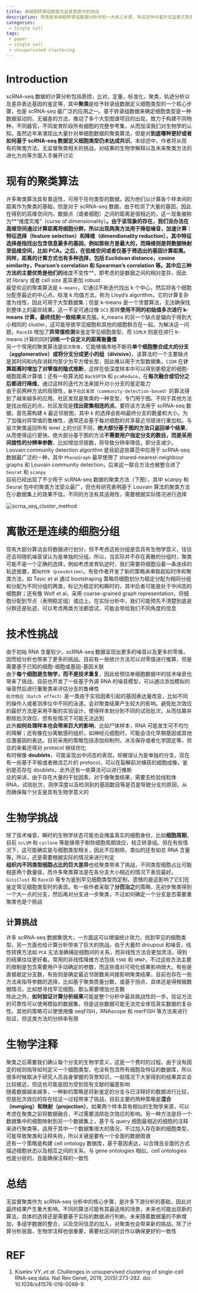 ```yaml
---
title: 单细胞转录组数据无监督聚类中的挑战
description: 聚类是单细胞转录组数据分析中的一大核心步骤，本综述中作者对无监督式聚类的相关挑战进行介绍
categories:
 - Single Cell
tags:
 - paper
 - single cell
 - unsupervised clustering
---
```


# Introduction
scRNA-seq 数据的计算分析包括质控，比对，定量，标准化，聚类，轨迹分析以及差异表达基因的鉴定等，其中**聚类**是给予转录组数据定义细胞类型的一个核心步骤，也是 scRNA-seq 最广泛的应用之一。基于转录组数据来确定细胞类型是一种数据驱动的、无偏差的方法，推动了多个大型图谱项目的出现，致力于构建不同物种，不同器官，不同发育阶段所有细胞的完整参考集，从而加深我们对生物学的认知。虽然近年来涌现出大量针对单细胞数据的聚类算法，但是对**到底哪种更好或者如何基于 scRNA-seq 数据定义细胞类型仍未达成共识**。本综述中，作者将从现有的聚类方法，无监督聚类相关的挑战，对结果的生物学解释以及未来聚类方法的进化方向等方面入手展开讨论  
  
# 现有的聚类算法
许多聚类算法具有普适性，可用于任何类型的数据，因为他们以计算各个样本间的距离作为聚类的基础。但是对于 scRNA-seq 数据，由于检测了大量的基因，因此在得到的高维空间内，数据点（或者细胞）之间的距离是很相近的，这一现象被称为**“维度灾难”（curse of dimensionality）**。由于该现象的存在，我们没办法在高维空间通过计算距离将细胞分群，所以出现两类方法用于降低噪音，加速计算：**特征选择（feature selection）**和**降维（dimendionality reduction）**，其中特征选择是指找出包含信息最多的基因，例如那些方差最大的，而降维则是将数据映射至低维空间，比如 PCA。之后，在低维空间或者仅基于筛选出的基因计算距离。同样，距离的计算方式也有多种选择，包括 Euclidean distance，cosine similarity，Pearson’s correlation 和 Spearman’s correlation 等。其中后三种方法的主要优势是他们的**维度不变性**，即考虑的是数据之间的相对差异，因此对 library 或者 cell size 差异更加 robust  
最受欢迎的聚类算法是 `k-means`，它通过不断迭代找出 k 个中心，然后将各个细胞分配至最近的中心点。标准 k 均值方法，称为 Lloyd’s algorithm，它的计算复杂度为线性，因此可用于大型数据集；但是 k-means 是一个贪婪算法，无法确保找到整体上的最优结果。这一不足可通过像 `SC3` 那样**使用不同的初始值多次进行 k-means 计算，最终找到一致结果**来克服。k_means 的另一个缺点是偏向于得到大小相同的 cluster，这可能导致罕见细胞和其他的细胞群合在一起。为解决这一问题，`RaceID` 增加了**异常值检测**来鉴定罕见细胞类型，而 `SIMLR` 则是在进行 k-means 计算的同时**训练一个自定义的距离衡量值**  
另一个常用的聚类算法是`层次聚类`，它能够循序地不断将**单个细胞整合成大的分支（agglomerative）**或**将分支分成更小的组（divisive）**。该算法的一个主要缺点是其时间和内存消耗均至少为平方增长型，因此难以用于大型数据集。`CIDR` 在**计算距离时增加了对零值的隐式推断**，这样在低深度样本中可以得到更稳定的细胞-细胞距离计算值；还有一些算法如 `BackSPIN` 和 `pcaReduce`，在**每次融合或切分之后都进行降维**，通过这样的迭代方法来提升对小分支的鉴定能力  
由于前两种方法的局限性，`基于社区发现（community-detection-based）`的算法得到了越来越多的应用。社区发现是聚类的一种变型，专门用于图。不同于其他方法是找出相近的点，社区发现是**找出密集相连的点**。要将该方法用于 scRNA-seq 数据，首先需构建 k 最近邻居图，其中 k 的选择会影响最终分支的数量和大小。为了加强对异常值的鲁棒性，通常还会基于每对细胞的共享最近邻居进行重加权。与层次聚类返回所有 level 上的分区不同，**绝大部分基于图的方法只返回单个结果**，从而使得运行更快。绝大部分基于图的方法**不需要用户指定分支的数目，而是采用间接性的分辨率参数**，比如增加邻居数，将导致分辨率降低，即分支减少。Louvain community detection algorithm 是目前这些算范中应用于 scRNA-seq 数据最广泛的一种，其中 `PhenoGraph` 最早使用了 shared-nearest-neighbour graphs 和 Louvain community detection，后来这一联合方法也被整合进了 `Seurat` 和 `scanpy`  
目前已经出现了不少用于 scRNA-seq 数据的聚类方法（下图），其中 scanpy 和 Seurat 包中的聚类方法受众最广，但也有研究表明基于 Louvain 算法的聚类方法在小数据集上的效果不佳。不同的方法有其适用性，需要根据实际情况进行选择  
  
![scrna_seq_cluster_method](/img/2019-07-17-unsupervised-clustering-single-cell/scrna_seq_cluster_method.png)  
  
# 离散还是连续的细胞分组
现有大部分算法会将数据进行划分，但不考虑这些分组是否具有生物学意义，往往还会将随机噪音误认为是单独的分组。所以，当实际并不存在离散的分组时，聚类可能不是一个正确的选择，例如考虑发育轨迹时，我们需要将细胞沿着一条连续的轨迹放置，即`拟时序（pseudotime）`。有些作者开发了新的策略来串联起拟时序和聚类方法，如 Tasic et al 通过 bootstraping 策略将细胞划分为稳定分配为相同分组和分配为不同分组的两类，标记为稳定的和瞬时的，其中后者可能是处于中间态的细胞群；还有像 Wolf et al，采用 coarse-grained graph representation，将细胞分配到节点（表明稳定组）或边上。在实际分析中，我们可能预先不清楚到底是分群还是轨迹，可以考虑两类方法都尝试，可能会带给我们不同角度的信息  
  
# 技术性挑战
由于初始 RNA 含量较少，scRNA-seq 数据呈现出更多的噪音以及更多的零值，因而给分析也带来了更多的挑战。目前有一些统计方法可以对零值进行推算，但是需要基于已知的细胞-细胞或基因-基因关联  
由于**每个细胞是生物学，而不是技术重复**，因此给预估单细胞数据中的技术噪音也带来了挑战，目前也开发了一些基于外源 RNA 的噪音模型，可以通过添加模拟的噪音然后进行重聚类来评估分支的鲁棒性  
`批次效应（batch effect）`是一类由于实验因素引起的基因表达量改变，比如不同的操作人或者测序仪中不同的泳道，会对聚类结果产生较大的影响。避免批次效应的最好方法是采用平衡的实验设计，使得样本划分到不同的试验批次，从而估算并剔除批次效应，但有些情况下可能无法达到  
此外**如何处理样本也会带来巨大的影响**，比如尸体样本，RNA 可能发生可不均匀的降解；还有像在分离敏感的组织，如神经元细胞时，可能会活化早期基因或其他应激基因的表达。目前采用的策略包括添加抑制剂，冰冻保存或者化学固定等，但总的来看还得对 protocol 继续优化  
有时候像 **doublets**，可能呈现出中间态的表现，却被误认为是单独的分支，现在有一些基于平板或者微流芯片的 protocol，可以在裂解前对捕获的细胞成像，鉴别是否存在 doublets，此外还有一些算法可以进行推断  
总的来讲，由于存在大量的干扰因素，对于像聚类结果，需要去检验线粒体 RNA，试验批次，测序深度以及检测到的基因数目等是否是导致分支的原因，从而确保每个分支是具有生物学意义的  
  
# 生物学挑战
除了技术噪音，瞬时的生物学状态可能也会掩盖真实的细胞身份，比如**细胞周期**，目前 `scLVM` 和 `cyclone` 等能够用于剔除细胞周期效应，校正转录组。但在有些情况下，这可能确实是与细胞类型相关，因此不应剔除，类似的还有如总 RNA 含量等。所以，还是需要根据实际的情况来进行判定  
**组织内不同类型细胞占比的巨大差异**也给聚类带来了挑战，不同类型细胞占比可能相差两个数量级，而许多聚类算法是在各分支大小相近的情况下表现最好。 `GiniClust` 和 `RaceID` 等专为鉴别罕见细胞类型而定制，遗憾的是这影响了它们在鉴定常见细胞类型时的表现。有一些作者采取了**分而治之**的策略，先初步聚类得到一个大一点的分支，然后再对分支进一步聚类，不过如何确定一个分支是否需要重聚类也是个挑战  
  
## 计算挑战
许多 scRNA-seq 数据集很大，一方面这可以增强统计效力，找到罕见的细胞类型，另一方面也给计算分析带来了巨大的挑战。由于大量的 droupout 和噪音，线性转换方法如 `PCA` 无法准确捕捉细胞间的关系，而非线性方法会更加灵活，得到的结果往往更好看。常用的非线性降维方法包括 `tSNE` 和 `UMAP`，不过这些方法主要的限制是包含需要用户手动确定的参数，而这些值对可视化结果影响很大。有些是直接敲定分支数，有些则是确定最近邻居数来间接影响聚类结果，目前也存在一些方法来指导参数的选择，比如基于聚类质量分数，或基于拐点，具体还是得根据数据情况，比如想寻找罕见细胞，那么需要增加分支数  
除此之外，**如何验证计算分析结果**可能是整个分析中最具挑战性的一步。验证方法的可靠性可以使用模拟的数据集，但是这些数据可能无法完全体现真实数据的复杂性。其他的策略可以使使用像 seqFISH，RNAscope 和 merFISH 等方法来进行验证，但这类方法的分辨率有限  
  
# 生物学注释
聚类之后需要我们确认每个分支的生物学意义，这是一个费时的过程。由于没有固定的规则指导如何定义一个细胞类型，也没有包含所有细胞及特征的数据库，所以很多时候取决于研究人员自身掌握的背景知识。一般情况下大家得到的结果其实会比较接近，但这也可能是因为受到现有文献的偏差影响  
随着数据越来越多，一种新的策略是将新鉴定的分支与已注释好的数据进行比较，但是批次效应的存在给这一过程带来了挑战，目前主要的两种策略是**混合（merging）**和**映射（projection）**。如果两个样本具有相似的生物学来源，可以考虑在聚类之前将数据融合，不过需要消除批次效应的影响。另一种方法是将一个数据集中的细胞映射到另一个数据集上，基于与 query 细胞最相近的细胞的注释来进行聚类等，适用于其中一个数据集很大的情况，不过加入存在新的细胞类型，可能导致聚类和注释失败，所以关键是要有一个全面的数据图谱  
还有一个策略是构建 cell ontology 数据库，基于基因表达，以合理且全面的方式描述细胞状态以及相互之间的关系。与 gene ontologies 相似，cell ontologies 也是分层的，且能确保注释的一致性  
  
# 总结
无监督聚类作为 scRNA-seq 分析中的核心步骤，是许多下游分析的基础，因此对最终结果产生重大影响。不同的算法可能有其最适用的场景，未来也可能出现新的算法，具体的选择还是需要基于实际的数据进行判断。未来随着数据量的不断增加，多组学数据的整合，以及空间信息的加入，对聚类也会带来新的挑战。除了计算分析层面，生物学注释也很重要，需要社区间的合作以确保更好的一致性
  
# REF
1. Kiselev VY, *et al*. Challenges in unsupervised clustering of single-cell RNA-seq data. Nat Rev Genet, 2019, 20(5):273-282. doi: 10.1038/s41576-018-0088-9.
